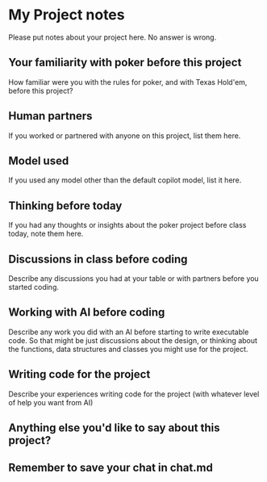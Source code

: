 # My Project notes

Please put notes about your project here. No answer is wrong.

## Your familiarity with poker before this project

How familiar were you with the rules for poker, and with Texas Hold'em, before this project?

## Human partners

If you worked or partnered with anyone on this project, list them here.

## Model used

If you used any model other than the default copilot model, list it here.

## Thinking before today

If you had any thoughts or insights about the poker project before class today, note them here.

## Discussions in class before coding

Describe any discussions you had at your table or with partners before you started coding.

## Working with AI before coding

Describe any work you did with an AI before starting to write executable code. So that might be just discussions about the design, or thinking about the functions, data structures and classes you might use for the project.

## Writing code for the project

Describe your experiences writing code for the project (with whatever level of help you want from AI)

## Anything else you'd like to say about this project?

## Remember to save your chat in chat.md
